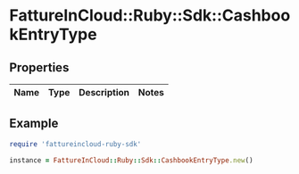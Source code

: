 # FattureInCloud::Ruby::Sdk::CashbookEntryType

## Properties

| Name | Type | Description | Notes |
| ---- | ---- | ----------- | ----- |

## Example

```ruby
require 'fattureincloud-ruby-sdk'

instance = FattureInCloud::Ruby::Sdk::CashbookEntryType.new()
```

